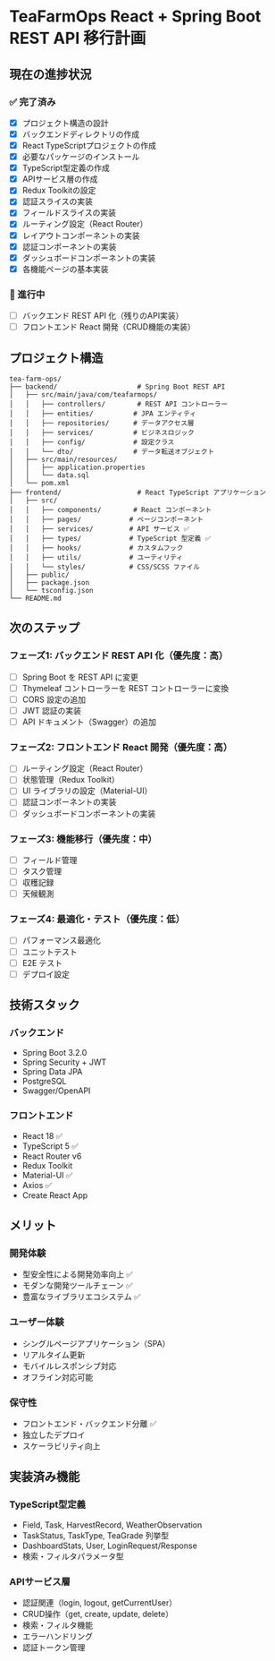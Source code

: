 # TeaFarmOps React + Spring Boot REST API 移行計画

## 現在の進捗状況

### ✅ 完了済み
- [x] プロジェクト構造の設計
- [x] バックエンドディレクトリの作成
- [x] React TypeScriptプロジェクトの作成
- [x] 必要なパッケージのインストール
- [x] TypeScript型定義の作成
- [x] APIサービス層の作成
- [x] Redux Toolkitの設定
- [x] 認証スライスの実装
- [x] フィールドスライスの実装
- [x] ルーティング設定（React Router）
- [x] レイアウトコンポーネントの実装
- [x] 認証コンポーネントの実装
- [x] ダッシュボードコンポーネントの実装
- [x] 各機能ページの基本実装

### 🔄 進行中
- [ ] バックエンド REST API 化（残りのAPI実装）
- [ ] フロントエンド React 開発（CRUD機能の実装）

## プロジェクト構造

```
tea-farm-ops/
├── backend/                    # Spring Boot REST API
│   ├── src/main/java/com/teafarmops/
│   │   ├── controllers/        # REST API コントローラー
│   │   ├── entities/          # JPA エンティティ
│   │   ├── repositories/      # データアクセス層
│   │   ├── services/          # ビジネスロジック
│   │   ├── config/            # 設定クラス
│   │   └── dto/               # データ転送オブジェクト
│   ├── src/main/resources/
│   │   ├── application.properties
│   │   └── data.sql
│   └── pom.xml
├── frontend/                   # React TypeScript アプリケーション
│   ├── src/
│   │   ├── components/        # React コンポーネント
│   │   ├── pages/            # ページコンポーネント
│   │   ├── services/         # API サービス ✅
│   │   ├── types/            # TypeScript 型定義 ✅
│   │   ├── hooks/            # カスタムフック
│   │   ├── utils/            # ユーティリティ
│   │   └── styles/           # CSS/SCSS ファイル
│   ├── public/
│   ├── package.json
│   └── tsconfig.json
└── README.md
```

## 次のステップ

### フェーズ1: バックエンド REST API 化（優先度：高）
- [ ] Spring Boot を REST API に変更
- [ ] Thymeleaf コントローラーを REST コントローラーに変換
- [ ] CORS 設定の追加
- [ ] JWT 認証の実装
- [ ] API ドキュメント（Swagger）の追加

### フェーズ2: フロントエンド React 開発（優先度：高）
- [ ] ルーティング設定（React Router）
- [ ] 状態管理（Redux Toolkit）
- [ ] UI ライブラリの設定（Material-UI）
- [ ] 認証コンポーネントの実装
- [ ] ダッシュボードコンポーネントの実装

### フェーズ3: 機能移行（優先度：中）
- [ ] フィールド管理
- [ ] タスク管理
- [ ] 収穫記録
- [ ] 天候観測

### フェーズ4: 最適化・テスト（優先度：低）
- [ ] パフォーマンス最適化
- [ ] ユニットテスト
- [ ] E2E テスト
- [ ] デプロイ設定

## 技術スタック

### バックエンド
- Spring Boot 3.2.0
- Spring Security + JWT
- Spring Data JPA
- PostgreSQL
- Swagger/OpenAPI

### フロントエンド
- React 18 ✅
- TypeScript 5 ✅
- React Router v6
- Redux Toolkit
- Material-UI ✅
- Axios ✅
- Create React App

## メリット

### 開発体験
- 型安全性による開発効率向上 ✅
- モダンな開発ツールチェーン ✅
- 豊富なライブラリエコシステム ✅

### ユーザー体験
- シングルページアプリケーション（SPA）
- リアルタイム更新
- モバイルレスポンシブ対応
- オフライン対応可能

### 保守性
- フロントエンド・バックエンド分離 ✅
- 独立したデプロイ
- スケーラビリティ向上

## 実装済み機能

### TypeScript型定義
- Field, Task, HarvestRecord, WeatherObservation
- TaskStatus, TaskType, TeaGrade 列挙型
- DashboardStats, User, LoginRequest/Response
- 検索・フィルタパラメータ型

### APIサービス層
- 認証関連（login, logout, getCurrentUser）
- CRUD操作（get, create, update, delete）
- 検索・フィルタ機能
- エラーハンドリング
- 認証トークン管理 